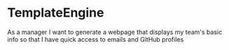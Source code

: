 # TemplateEngine
As a manager I want to generate a webpage that displays my team's basic info so that I have quick access to emails and GitHub profiles
